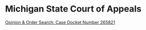 # Michigan State Court of Appeals

[Opinion & Order Search: Case Docket Number 265821](http://courts.mi.gov/opinions_orders/opinions_orders/pages/default.aspx?SearchType=2&CaseNumber=265821&CourtType_CaseNumber=2)